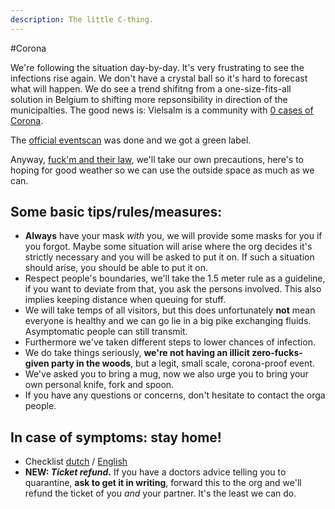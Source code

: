 ```yaml
---
description: The little C-thing.
---
```

#Corona

We're following the situation day-by-day. It's very frustrating to see the infections rise again. We don't have a crystal ball so it's hard to forecast what will happen. 
We do see a trend shifitng from a one-size-fits-all solution in Belgium to shifting more repsonsibility in direction of the municipalties. The good news is: Vielsalm is a community with [0 cases of Corona](https://www.ovulation-calculators.com/coronavirus/be/vielsalm).

The [official eventscan](https://www.covideventriskmodel.be/) was done and we got a green label.

Anyway, [fuck'm and their law](https://www.youtube.com/watch?v=zKNoU2P0dQc), we'll take our own precautions, here's to hoping for good weather so we can use the outside space as much as we can. 

## Some basic tips/rules/measures: 
* **Always** have your mask *with* you, we will provide some masks for you if you forgot. Maybe some situation will arise where the org decides it's strictly necessary and you will be asked to put it on. If such a situation should arise, you should be able to put it on.
* Respect people's boundaries, we'll take the 1.5 meter rule as a guideline, if you want to deviate from that, you ask the persons involved. This also implies keeping distance when queuing for stuff.
* We will take temps of all visitors, but this does unfortunately **not** mean everyone is healthy and we can go lie in a big pike exchanging fluids. Asymptomatic people can still transmit. 
* Furthermore we've taken different steps to lower chances of infection. 
* We do take things seriously, **we're not having an illicit zero-fucks-given party in the woods**, but a legit, small scale, corona-proof event.
* We've asked you to bring a mug, now we also urge you to bring your own personal knife, fork and spoon. 
* If you have any questions or concerns, don't hesitate to contact the orga people. 

## In case of symptoms: stay home!
* Checklist [dutch](https://www.horeca.com/nl/corona) / [English](https://www.cdc.gov/coronavirus/2019-ncov/symptoms-testing/symptoms.html)
* **NEW: *Ticket refund*.** If you have a doctors advice telling you to quarantine, **ask to get it in writing**, forward this to the org and we'll refund the ticket of you *and* your partner. It's the least we can do. 